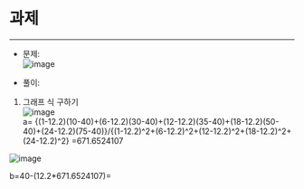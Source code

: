 # 과제 
---------
- 문제:    
![image](https://user-images.githubusercontent.com/94752167/212787787-091518c6-f4fe-4b05-93d0-6e0fa5ab5e85.png)
      
- 풀이:
1) 그래프 식 구하기       
![image](https://user-images.githubusercontent.com/94752167/212788026-879ce220-7653-44d9-a296-a4c2a0dd4bd1.png)       
a= {(1-12.2)(10-40)+(6-12.2)(30-40)+(12-12.2)(35-40)+(18-12.2)(50-40)+(24-12.2)(75-40)}/{(1-12.2)^2+(6-12.2)^2+(12-12.2)^2+(18-12.2)^2+(24-12.2)^2}
=671.6524107     

![image](https://user-images.githubusercontent.com/94752167/212788776-4c7ea168-1320-4d1f-bd6b-318f6328c2d2.png)       
    
b=40-(12.2*671.6524107)=










